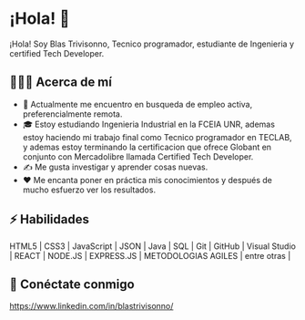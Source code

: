 # ¡Hola! 👋

¡Hola! Soy Blas Trivisonno, Tecnico programador, estudiante de Ingenieria y certified Tech Developer.


## 👨🏻‍💻 Acerca de mí

- 💼 Actualmente me encuentro en busqueda de empleo activa, preferencialmente remota.
- 🎓 Estoy estudiando Ingenieria Industrial en la FCEIA UNR, ademas estoy haciendo mi trabajo final como Tecnico programador en TECLAB, y
     ademas estoy terminando la certificacion que ofrece Globant en conjunto con Mercadolibre llamada Certified Tech Developer.
- ✍️ Me gusta investigar y aprender cosas nuevas.
- ❤️ Me encanta poner en práctica mis conocimientos y después de mucho esfuerzo ver los resultados.

## ⚡ Habilidades

HTML5 | CSS3 | JavaScript | JSON | Java | SQL | Git | GitHub | Visual Studio | REACT | NODE.JS | EXPRESS.JS | METODOLOGIAS AGILES | entre otras |

## 🤝 Conéctate conmigo

https://www.linkedin.com/in/blastrivisonno/
